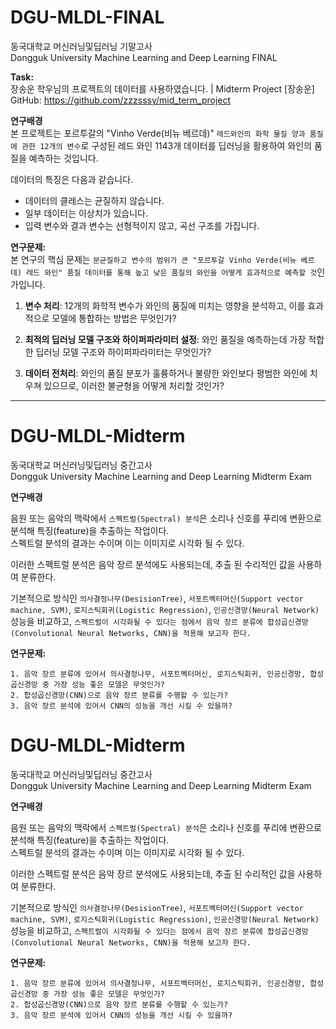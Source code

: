 # DGU-MLDL-FINAL
동국대학교 머신러닝및딥러닝 기말고사  
Dongguk University Machine Learning and Deep Learning FINAL

**Task:**  
장송운 학우님의 프로젝트의 데이터를 사용하였습니다. | Midterm Project [장송운] GitHub: https://github.com/zzzsssy/mid_term_project
  
**연구배경**  
본 프로젝트는 포르투갈의 "Vinho Verde(비뉴 베르데)" `레드와인의 화학 물질 양과 품질에 관한 12개의 변수`로 구성된 레드 와인 1143개 데이터를 딥러닝을 활용하여 와인의 품질을 예측하는 것입니다.  

데이터의 특징은 다음과 같습니다.

- 데이터의 클레스는 균질하지 않습니다.
- 일부 데이터는 이상치가 있습니다.
- 입력 변수와 결과 변수는 선형적이지 않고, 곡선 구조를 가집니다.

**연구문제:**  
본 연구의 핵심 문제는 `분균질하고 변수의 범위가 큰 "포르투갈 Vinho Verde(비뉴 베르데) 레드 와인" 품질 데이터를 통해 높고 낮은 품질의 와인을 어떻게 효과적으로 예측할 것`인가입니다. 

1. **변수 처리**: 12개의 화학적 변수가 와인의 품질에 미치는 영향을 분석하고, 이를 효과적으로 모델에 통합하는 방법은 무엇인가?

2. **최적의 딥러닝 모델 구조와 하이퍼파라미터 설정**: 와인 품질을 예측하는데 가장 적합한 딥러닝 모델 구조와 하이퍼파라미터는 무엇인가?  

3. **데이터 전처리**: 와인의 품질 분포가 훌륭하거나 불량한 와인보다 평범한 와인에 치우쳐 있으므로, 이러한 불균형을 어떻게 처리할 것인가?

----

# DGU-MLDL-Midterm
동국대학교 머신러닝및딥러닝 중간고사  
Dongguk University Machine Learning and Deep Learning Midterm Exam

**연구배경**  

음원 또는 음악의 맥락에서 ```스펙트럴(Spectral) 분석```은 소리나 신호를 푸리에 변환으로 분석해 특징(feature)을 추출하는 작업이다.  
스펙트럴 분석의 결과는 수이며 이는 이미지로 시각화 될 수 있다.  
  
이러한 스펙트럴 분석은 음악 장르 분석에도 사용되는데, 추출 된 수리적인 값을 사용하여 분류한다.

기본적으로 방식인 ```의사결정나무(DesisionTree)```, ```서포트벡터머신(Support vector machine, SVM)```, ```로지스틱회귀(Logistic Regression)```, ```인공신경망(Neural Network)``` 성능을 비교하고,  ```스펙트럴이 시각화될 수 있다는 점에서 음악 장르 분류에 합성곱신경망(Convolutional Neural Networks, CNN)을 적용해 보고자 한다.```


**연구문제:**  

    1. 음악 장르 분류에 있어서 의사결정나무, 서포트벡터머신, 로지스틱회귀, 인공신경망, 합성곱신경망 중 가장 성능 좋은 모델은 무엇인가?
    2. 합성곱신경망(CNN)으로 음악 장르 분류를 수행할 수 있는가?  
    3. 음악 장르 분석에 있어서 CNN의 성능을 개선 시킬 수 있을까?

# DGU-MLDL-Midterm
동국대학교 머신러닝및딥러닝 중간고사  
Dongguk University Machine Learning and Deep Learning Midterm Exam

**연구배경**  

음원 또는 음악의 맥락에서 ```스펙트럴(Spectral) 분석```은 소리나 신호를 푸리에 변환으로 분석해 특징(feature)을 추출하는 작업이다.  
스펙트럴 분석의 결과는 수이며 이는 이미지로 시각화 될 수 있다.  
  
이러한 스펙트럴 분석은 음악 장르 분석에도 사용되는데, 추출 된 수리적인 값을 사용하여 분류한다.

기본적으로 방식인 ```의사결정나무(DesisionTree)```, ```서포트벡터머신(Support vector machine, SVM)```, ```로지스틱회귀(Logistic Regression)```, ```인공신경망(Neural Network)``` 성능을 비교하고,  ```스펙트럴이 시각화될 수 있다는 점에서 음악 장르 분류에 합성곱신경망(Convolutional Neural Networks, CNN)을 적용해 보고자 한다.```


**연구문제:**  

    1. 음악 장르 분류에 있어서 의사결정나무, 서포트벡터머신, 로지스틱회귀, 인공신경망, 합성곱신경망 중 가장 성능 좋은 모델은 무엇인가?
    2. 합성곱신경망(CNN)으로 음악 장르 분류를 수행할 수 있는가?  
    3. 음악 장르 분석에 있어서 CNN의 성능을 개선 시킬 수 있을까?
